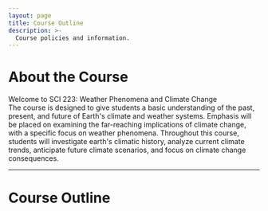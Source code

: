 ```yaml
---
layout: page
title: Course Outline
description: >-
  Course policies and information.
---
```





# About the Course
Welcome to SCI 223: Weather Phenomena and Climate Change <br/>
The course is designed to give students a basic understanding of the past, present, and future of Earth's climate and weather systems. Emphasis will be placed on examining the far-reaching implications of climate change, with a specific focus on weather phenomena. Throughout this course, students will investigate earth's climatic history, analyze current climate trends, anticipate future climate scenarios, and focus on climate change consequences.

---
# Course Outline
<object data="../assets/images/Course_Outline.pdf" width="1000" height="1000" type='application/pdf'></object>

